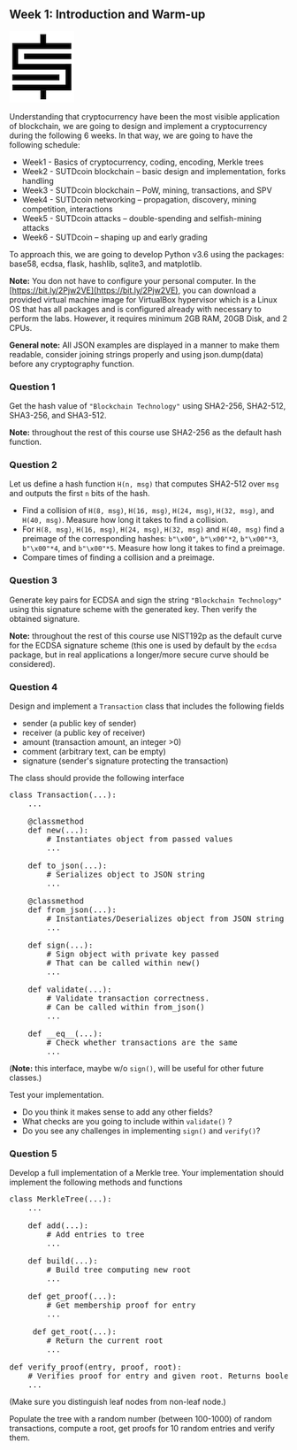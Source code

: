 ## Week 1: Introduction and Warm-up

![alt](./sutdcoin.png)


Understanding that cryptocurrency have been the most visible application of
blockchain, we are going to design and implement a cryptocurrency during the
following 6 weeks. In that way, we are going to have the following schedule:

* Week1 - Basics of cryptocurrency, coding, encoding, Merkle trees
* Week2 - SUTDcoin blockchain – basic design and implementation, forks handling
* Week3 - SUTDcoin blockchain – PoW, mining, transactions, and SPV
* Week4 - SUTDcoin networking – propagation, discovery, mining competition,
  interactions
* Week5 - SUTDcoin attacks – double-spending and selfish-mining attacks
* Week6 - SUTDcoin – shaping up and early grading

To approach this, we are going to develop Python v3.6 using the packages:
base58, ecdsa, flask, hashlib, sqlite3, and matplotlib.

**Note:** You don not have to configure your personal computer. In the
[https://bit.ly/2Pjw2VE](https://bit.ly/2Pjw2VE), you can download a provided
virtual machine image for VirtualBox hypervisor which is a Linux OS that has all
packages and is configured already with necessary to perform the labs. However,
it requires minimum 2GB RAM, 20GB Disk, and 2 CPUs.

**General note:** All JSON examples are displayed in a manner to make them
readable, consider joining strings properly and using json.dump(data) before
any cryptography function.


### Question 1

Get the hash value of `"Blockchain Technology"` using SHA2-256, SHA2-512,
SHA3-256, and SHA3-512.

**Note:** throughout the rest of this course use SHA2-256 as the default hash
function.


### Question 2

Let us define a hash function `H(n, msg)` that computes SHA2-512 over `msg` and
outputs the first `n` bits of the hash.

- Find a collision of `H(8, msg)`, `H(16, msg)`, `H(24, msg)`, `H(32, msg)`, and
  `H(40, msg)`.  Measure how long it takes to find a collision.
- For `H(8, msg)`, `H(16, msg)`, `H(24, msg)`, `H(32, msg)` and `H(40, msg)`
  find a preimage of the corresponding hashes: `b"\x00"`, `b"\x00"*2`, `b"\x00"*3`,
  `b"\x00"*4`, and `b"\x00"*5`.  Measure how long it takes to find a preimage.
- Compare times of finding a collision and a preimage.


### Question 3

Generate key pairs for ECDSA and sign the string `"Blockchain Technology"`
using this signature scheme with the generated key. Then verify the obtained
signature.

**Note:** throughout the rest of this course use NIST192p as the default curve
for the ECDSA signature scheme (this one is used by default by the `ecdsa`
package, but in real applications a longer/more secure curve should be
considered).


### Question 4
Design and implement a `Transaction` class that includes the following fields

- sender (a public key of sender)
- receiver (a public key of receiver)
- amount (transaction amount, an integer >0)
- comment (arbitrary text, can be empty)
- signature (sender's signature protecting the transaction)

The class should provide the following interface

<pre>
class Transaction(...):
    ...

    @classmethod
    def new(...):
        # Instantiates object from passed values
        ...

    def to_json(...):
        # Serializes object to JSON string
        ...

    @classmethod
    def from_json(...):
        # Instantiates/Deserializes object from JSON string
        ...

    def sign(...):
        # Sign object with private key passed
        # That can be called within new()
        ...

    def validate(...):
        # Validate transaction correctness.
        # Can be called within from_json()
        ...

    def __eq__(...):
        # Check whether transactions are the same
        ...
</pre>
(**Note:** this interface, maybe w/o `sign()`, will be useful for other future
classes.)

Test your implementation.
- Do you think it makes sense to add any other fields?
- What checks are you going to include within `validate()` ?
- Do you see any challenges in implementing `sign()` and `verify()`?


### Question 5

Develop a full implementation of a Merkle tree.  Your implementation should
implement the following methods and functions
<pre>
class MerkleTree(...):
    ...

    def add(...):
        # Add entries to tree
        ...

    def build(...):
        # Build tree computing new root
        ...

    def get_proof(...):
        # Get membership proof for entry
        ...

     def get_root(...):
        # Return the current root
        ...

def verify_proof(entry, proof, root):
    # Verifies proof for entry and given root. Returns boolean.
    ...
</pre>

(Make sure you distinguish leaf nodes from non-leaf node.)

Populate the tree with a random number (between 100-1000) of random
transactions, compute a root, get proofs for 10 random entries and verify them.
